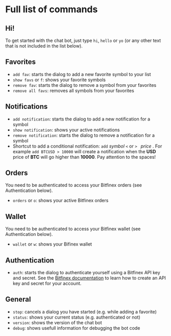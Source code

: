# Full list of commands
## Hi!
To get started with the chat bot, just type `hi`, `hello` or `yo` (or any other text that is not included in the list below).
## Favorites
* `add fav`: starts the dialog to add a new favorite symbol to your list
* `show favs` or `f`: shows your favorite symbols
* `remove fav`: starts the dialog to remove a symbol from your favorites
* `remove all favs`: removes all symbols from your favorites
## Notifications
* `add notification`: starts the dialog to add a new notification for a symbol
* `show notification`: shows your active notifications
* `remove notification`: starts the dialog to remove a notification for a symbol
* Shortcut to add a conditional notification: `add` *symbol* `<` or `> ` *price* . 
For example `add BTCUSD > 10000` will create a notification when the **USD** price of **BTC** will go higher than **10000**. Pay attention to the spaces!
## Orders
You need to be authenticated to access your Bitfinex orders (see Authentication below).
* `orders` or `o`: shows your active Bitfinex orders
## Wallet
You need to be authenticated to access your Bitfinex wallet (see Authentication below).
* `wallet` or `w`: shows your Bifinex wallet
## Authentication
* `auth`: starts the dialog to authenticate yourself using a Bitfinex API key and secret. See the [Bitfinex documentation](https://support.bitfinex.com/hc/en-us/articles/115002349625-API-Key-setup-and-Login) to learn how to create an API key and secret for your account. 
## General
* `stop`: cancels a dialog you have started (e.g. while adding a favorite)
* `status`: shows your current status (e.g. authenticated or not)
* `version`: shows the version of the chat bot  
* `debug`: shows usefull information for debugging the bot code
